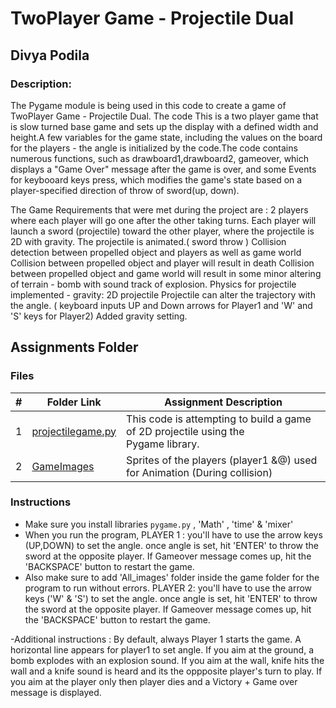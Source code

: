 # TwoPlayer Game - Projectile Dual

## Divya Podila 

### Description:

The Pygame module is being used in this code to create a game of TwoPlayer Game - Projectile Dual. The code This is a two player game that is slow turned base game and sets up the display with a defined width and height.A few variables for the game state, including the values on the board for the players - the angle is initialized by the code.The code contains numerous functions, such as drawboard1,drawboard2, gameover, which displays a "Game Over" message after the game is over, and some Events for keybooard keys press, which modifies the game's state based on a player-specified direction of throw of sword(up, down).

The Game Requirements that were met during the project are :
2 players where each player will go one after the other taking turns.
Each player will launch a sword (projectile) toward the other player, where the projectile is 2D with gravity.
The projectile is animated.( sword throw )
Collision detection between propelled object and players as well as game world
Collision between propelled object and player will result in death 
Collision between propelled object and game world will result in some minor altering of terrain - bomb with sound track of explosion.
Physics for projectile implemented -  gravity: 2D projectile
Projectile can alter the trajectory with the angle. ( keyboard inputs UP and Down arrows for Player1 and 'W' and 'S' keys for Player2)
Added gravity setting.

##  Assignments Folder
### Files
 
|   #   | Folder Link                                            | Assignment Description                                                            |
| :---: | -------------------------------------------------------| ----------------------------------------------------------------------------------|
|   1   |[projectilegame.py](/Assignments/P03/Projectilegame.py) |This code is attempting to build a game of 2D projectile using the Pygame library. |
|   2   |[GameImages](/Assignments/P03/All_Images)               |Sprites of the players (player1 &@) used for Animation (During collision)          |


### Instructions

- Make sure you install libraries `pygame.py` , 'Math' , 'time' & 'mixer'
- When you run the program, 
PLAYER 1 :
you'll have to use the arrow keys (UP,DOWN) to set the angle.
once angle is set, hit 'ENTER' to throw the sword at the opposite player.
If Gameover message comes up, hit the 'BACKSPACE' button to restart the game.
- Also make sure to add 'All_images' folder inside the game folder for the program to run without errors.
PLAYER 2:
you'll have to use the arrow keys ('W' & 'S') to set the angle.
once angle is set, hit 'ENTER' to throw the sword at the opposite player.
If Gameover message comes up, hit the 'BACKSPACE' button to restart the game.

-Additional instructions :
By default, always Player 1 starts the game. A horizontal line appears for player1 to set angle.
If you aim at the ground, a bomb explodes with an explosion sound.
If you aim at the wall, knife hits the wall and a knife sound is heard and its the oppposite player's turn to play.
If you aim at the player only then player dies and a Victory + Game over message is displayed.
